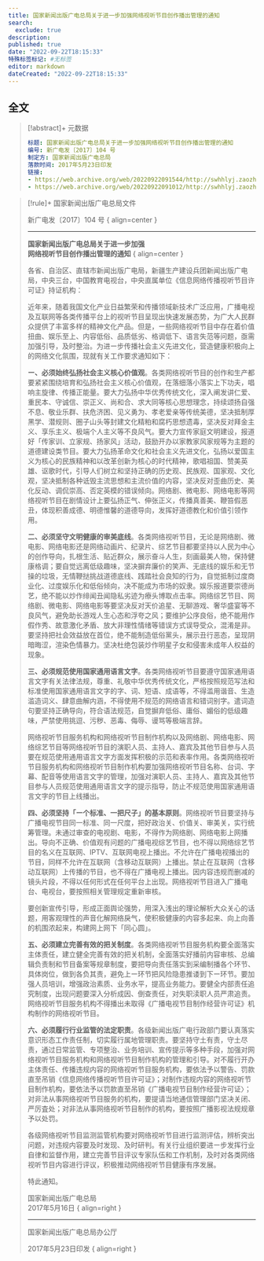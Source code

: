 ```yaml
---
title: 国家新闻出版广电总局关于进一步加强网络视听节目创作播出管理的通知
search:
  exclude: true
description:
published: true
date: "2022-09-22T18:15:33"
特殊标签标记: #无标签
editor: markdown
dateCreated: "2022-09-22T18:15:33"
---
```


## 全文

> [!abstract]+ 元数据
>
> ```yaml
> 标题: 国家新闻出版广电总局关于进一步加强网络视听节目创作播出管理的通知
> 编号: 新广电发〔2017〕104 号
> 制定方: 国家新闻出版广电总局
> 落款时间: 2017年5月23日印发
> 链接:
> - https://web.archive.org/web/20220922091544/http://swhhlyj.zaozhuang.gov.cn/xwzx/tzgg/201706/t20170605_145855.html
> - https://web.archive.org/web/20220922091012/http://swhhlyj.zaozhuang.gov.cn/xwzx/tzgg/201706/P020190529596532684652.rar
> ```

> [!rule]+ 国家新闻出版广电总局文件
>
> 新广电发〔2017〕104 号
> { align=center }
>
> ---
>
> **国家新闻出版广电总局关于进一步加强**<br>
> **网络视听节目创作播出管理的通知**
> { align=center }
>
> 各省、自治区、直辖市新闻出版广电局，新疆生产建设兵团新闻出版广电局，中央三台，中国教育电视台，中央直属单位《信息网络传播视听节目许可证》持证机构：
>
> 近年来，随着我国文化产业日益繁荣和传播领域新技术广泛应用，广播电视及互联网等各类传播平台上的视听节目呈现出快速发展态势，为广大人民群众提供了丰富多样的精神文化产品。但是，ー些网络视听节目中存在着价值扭曲、娱乐至上、内容低俗、品质低劣、格调低下、语言失范等问题，亟需加强引导，及时整治。为进ー步传播社会主义先进文化，营造健康积极向上的网络文化氛围，现就有关工作要求通知如下：
>
> **ー、必须始终弘扬社会主义核心价值观**。各类网络视听节目的创作和生产都要紧紧围绕培育和弘扬社会主义核心价值观，在落细落小落实上下功夫，唱响主旋律、传播正能量。要大力弘扬中华优秀传统文化，深入阐发讲仁爱、重民本、守诚信、崇正义、尚和合、求大同等核心思想理念，持续颂扬自强不息、敬业乐群、扶危济困、见义勇为、孝老爱亲等传统美德，坚决抵制厚黑学、潜规则、圈子山头等封建文化精粕和腐朽思想遗毒，坚决反对拜金主义、享乐主义、极端个人主义等不良风气。要大力宣传家庭文明建设，报道好「传家训、立家规、扬家风」活动，鼓励开办以家教家风家规等为主题的道德建设类节目。要大力弘扬革命文化和社会主义先进文化，弘扬以爱国主义为核心的民族精神和以改革创新为核心的时代精神，歌唱祖国、赞美英雄、讴歌时代，引导人们树立和坚持正确的历史观、民族观、国家观、文化观，坚决抵制各种诋毁主流思想和主流价值的内容，坚决反对歪曲历史、美化反动、调侃崇高、否定英模的错误倾向。网络剧、微电影、网络电影等网络视听节目在剧情设计上要弘扬正气、伸张正义，传播真善美、鞭笞假恶丑，体现积善成德、明德惟馨的道德导向，发挥好道德教化和价值引领作用。
>
> **二、必须坚守文明健康的审美底线**。各类网络视听节目，无论是网络剧、微电影、网络电影还是网络动画片、纪录片、综艺节目都要坚持以人民为中心的创作导向，扎根生活、贴近群众，展示奋斗人生，刻画最美人物，保持健康格调；要自觉远离低级趣味，坚决摒弃廉价的笑声、无底线的娱乐和无节操的垃圾，无情鞭挞挑战道德底线、践踏社会良知的行为，自觉抵制过度商业化、过度娱乐化和低俗倾向，决不能成为市场的奴隶。娱乐报道要崇德尚艺，绝不能以炒作绯闻丑闻隐私劣迹为療头博取点击率。网络综艺节目、网络剧、微电影、网络电影等要坚决反对天价追星、无聊游戏、奢华盛宴等不良风气，避免助长游戏人生心态和浮夸之风；要维护公序良俗，绝不能用作假作秀、故意激化矛盾、放大非理性情绪等错误方式误导受众，混淆是非。要坚持把社会效益放在首位，绝不能制造低俗黨头，展示丑行恶态，呈现阴暗晦涩，渲染色情暴力。坚决杜绝包装炒作明星子女和侵害未成年人权益的现象。
>
> **三、必须规范使用国家通用语言文字**。各类网络视听节目要遵守国家通用语言文字有关法律法规，尊重、礼敬中华优秀传统文化，严格按照规范写法和标准使用国家通用语言文字的字、词、短语、成语等，不得滥用谐音、生造滥造词义、肆意曲解内涵，不得使用不规范的网络语言和错词别字。遣词造句要坚持正确导向，符合语法规范，自觉摒弃低俗、庸俗、媚俗的低级趣味，严禁使用挑逗、污秽、恶毒、侮辱、谩骂等极端言辞。
>
> 网络视听节目服务机构和网络视听节目制作机构以及网络剧、网络电影、网络综艺节目等网络视听节目的演职人员、主持人、嘉宾及其他节目参与人员要在规范使用通用语言文字方面发挥积极的示范和表率作用。各类网络视听节目服务机构和网络视听节目制作机构要加强网络视听节目名称、台词、字幕、配音等使用语言文字的管理，加强对演职人员、主持人、嘉宾及其他节目参与人员规范使用通用语言文字的提示指导，防止不规范使用国家通用语言文字的节目上线播出。
>
> **四、必须坚持「ー个标准、一把尺子」的基本原则**。网络视听节目要坚持与广播电视节目同一标准、同一尺度，把好政治关、价值关、审美关，实行统筹管理。未通过审查的电视剧、电影，不得作为网络剧、网络电影上网播出。导向不正确、价值观有问题的广播电视综艺节目，也不得以网络综艺节目的名义在互联网、IPTV、互联网电视上播出。不允许在广播电视播出的节目，同样不允许在互联网（含移动互联网）上播出。禁止在互联网（含移动互联网）上传播的节目，也不得在广播电视上播出。因内容违规而删减的镜头片段，不得以任何形式在任何平台上出现。网络视听节目进入广播电台、电视台，要按照相关管理规定重新审核。
>
> 要创新宣传引导，形成正面舆论强势，用深入浅出的理论解析大众关心的话题，用客观理性的声音化解网络戾气，使积极健康的内容多起来、向上向善的机围浓起来，构建网上网下「同心圆」。
>
> **五、必须建立完善有效的把关制度**。各类网络视听节目服务机构要全面落实主体责任，建立健全完善有效的把关机制，全面落实好播前内容审核、总编辑负责制和节目备案等规章制度，要把导向责任落实到采编制播各个环节、具体岗位，做到各负其责，避免上ー环节把风险隐患推诿到下ー环节。要加强人员培训，增强政治素质、业务水平，提高业务能力。要健全内部责任追究制度，出现问题要深入分析成因、倒查责任，对失职渎职人员严肃追责。网络视听节目服务机构不得播出未取得《广播电视节目制作经营许可证》机构制作的网络视听节目。
>
> **六、必须履行行业监管的法定职责**。各级新闻出版广电行政部门要认真落实意识形态工作责任制，切实履行属地管理职责。要坚持守土有责，守土尽责，通过日常监管、专项整治、业务培训、宣传提示等多种手段，加强对网络视听节目服务机构和网络视听节目制作机构的管理和引导。对不履行开办主体责任、传播违规内容的网络视听节目服务机构，要依法予以警告、罚款直至吊销《信息网络传播视听节目许可证》；对制作违规内容的网络视听节目制作机构，要依法予以罚款直至吊销《广播电视节目制作经营许可证〉；对非法从事网络视听节目服务的机构，要提请当地通信管理部门坚决关闭、严厉査处；对非法从事网络视听节目制作的机构，要按照广播影视法规规章予以处罚。
>
> 各级网络视听节目监测监管机构要对网络视听节目进行监测评估，辨析突出问题，对违规内容要及时发现、及时研判。有关行业组织要进ー步发挥行业自律和监督作用，建立完善节目评议专家队伍和工作机制，及时对各类网络视听节目内容进行评议，积极推动网络视听节目健康有序发展。
>
> 特此通知。
>
> 国家新闻出版广电总局<br>
> 2017年5月16日
> { align=right }
>
> ---
>
> 国家新闻出版广电总局办公厅
>
> 2017年5月23日印发
> { align=right }
